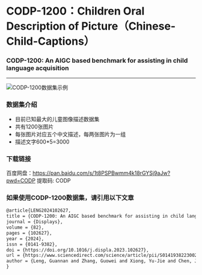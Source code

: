 # CODP-1200：Children Oral Description of Picture（Chinese-Child-Captions）

### CODP-1200: An AIGC based benchmark for assisting in child language acquisition 

---

![CODP-1200数据集示例](https://leng-mypic.oss-cn-beijing.aliyuncs.com/mac-img/image-20240108182044405.png)

### 数据集介绍

- 目前已知最大的儿童图像描述数据集
- 共有1200张图片
- 每张图片对应五个中文描述，每两张图片为一组
- 描述文字600*5=3000

### 下载链接

百度网盘：https://pan.baidu.com/s/1t8PSPBwmm4k18rGYSj9aJw?pwd=CODP 提取码: CODP 

### 如果使用CODP-1200数据集，请引用以下文章

```latex
@article{LENG2024102627,
title = {CODP-1200: An AIGC based benchmark for assisting in child language acquisition},
journal = {Displays},
volume = {82},
pages = {102627},
year = {2024},
issn = {0141-9382},
doi = {https://doi.org/10.1016/j.displa.2023.102627},
url = {https://www.sciencedirect.com/science/article/pii/S0141938223002615},
author = {Leng, Guannan and Zhang, Guowei and Xiong, Yu-Jie and Chen, Jue}
}
```
